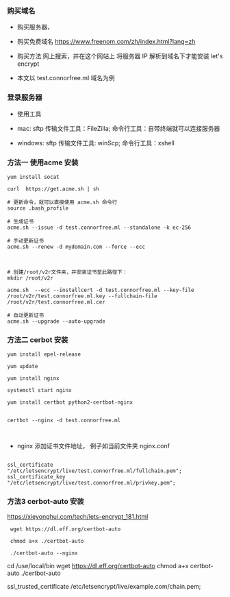 ### 购买域名

- 购买服务器，

- 购买免费域名  https://www.freenom.com/zh/index.html?lang=zh

- 购买方法 网上搜索，并在这个网站上 将服务器 IP 解析到域名下才能安装 let's encrypt

- 本文以 test.connorfree.ml 域名为例
 
### 登录服务器

- 使用工具

- mac: sftp 传输文件工具：FileZilla; 命令行工具：自带终端就可以连接服务器
- windows: sftp 传输文件工具: winScp; 命令行工具：xshell

### 方法一 使用acme 安装 

```
yum install socat

curl  https://get.acme.sh | sh

# 更新命令，就可以直接使用 acme.sh 命令行
source .bash_profile

# 生成证书
acme.sh --issue -d test.connorfree.ml --standalone -k ec-256

# 手动更新证书 
acme.sh --renew -d mydomain.com --force --ecc



# 创建/root/v2r文件夹，并安装证书至此路径下：
mkdir /root/v2r

acme.sh  --ecc --installcert -d test.connorfree.ml --key-file /root/v2r/test.connorfree.ml.key --fullchain-file /root/v2r/test.connorfree.ml.cer

# 自动更新证书
acme.sh --upgrade --auto-upgrade
```

### 方法二 cerbot 安装 

```
yum install epel-release

yum update

yum install nginx

systemctl start nginx

yum install certbot python2-certbot-nginx


certbot --nginx -d test.connorfree.ml



```

- nginx 添加证书文件地址， 例子如当前文件夹 nginx.conf

```

ssl_certificate "/etc/letsencrypt/live/test.connorfree.ml/fullchain.pem";
ssl_certificate_key "/etc/letsencrypt/live/test.connorfree.ml/privkey.pem";

```
### 方法3 cerbot-auto 安装 
https://xieyonghui.com/tech/lets-encrypt_181.html

```
 wget https://dl.eff.org/certbot-auto

 chmod a+x ./certbot-auto

 ./certbot-auto --nginx

```


cd /use/local/bin
wget https://dl.eff.org/certbot-auto
chmod a+x certbot-auto
./certbot-auto

ssl_trusted_certificate /etc/letsencrypt/live/example.com/chain.pem;
